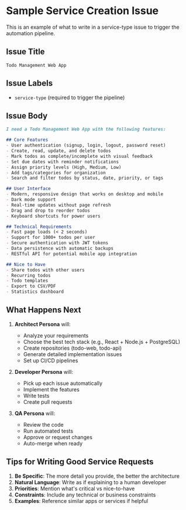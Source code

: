 # Sample Service Creation Issue

This is an example of what to write in a service-type issue to trigger the automation pipeline.

## Issue Title
```
Todo Management Web App
```

## Issue Labels
- `service-type` (required to trigger the pipeline)

## Issue Body
```markdown
I need a Todo Management Web App with the following features:

## Core Features
- User authentication (signup, login, logout, password reset)
- Create, read, update, and delete todos
- Mark todos as complete/incomplete with visual feedback
- Set due dates with reminder notifications
- Assign priority levels (High, Medium, Low)
- Add tags/categories for organization
- Search and filter todos by status, date, priority, or tags

## User Interface
- Modern, responsive design that works on desktop and mobile
- Dark mode support
- Real-time updates without page refresh
- Drag and drop to reorder todos
- Keyboard shortcuts for power users

## Technical Requirements
- Fast page loads (< 2 seconds)
- Support for 1000+ todos per user
- Secure authentication with JWT tokens
- Data persistence with automatic backups
- RESTful API for potential mobile app integration

## Nice to Have
- Share todos with other users
- Recurring todos
- Todo templates
- Export to CSV/PDF
- Statistics dashboard
```

## What Happens Next

1. **Architect Persona** will:
   - Analyze your requirements
   - Choose the best tech stack (e.g., React + Node.js + PostgreSQL)
   - Create repositories (todo-web, todo-api)
   - Generate detailed implementation issues
   - Set up CI/CD pipelines

2. **Developer Persona** will:
   - Pick up each issue automatically
   - Implement the features
   - Write tests
   - Create pull requests

3. **QA Persona** will:
   - Review the code
   - Run automated tests
   - Approve or request changes
   - Auto-merge when ready

## Tips for Writing Good Service Requests

1. **Be Specific**: The more detail you provide, the better the architecture
2. **Natural Language**: Write as if explaining to a human developer
3. **Priorities**: Mention what's critical vs nice-to-have
4. **Constraints**: Include any technical or business constraints
5. **Examples**: Reference similar apps or services if helpful